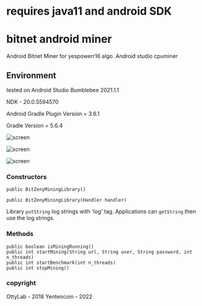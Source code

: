 
# requires java11 and android SDK


# bitnet android miner

Android Bitnet Miner for yespowerr16 algo. Android studio cpuminer


## Environment

tested on Android Studio Bumblebee 2021.1.1

NDK - 20.0.5594570

Android Gradle Plugin Version = 3.6.1

Gradle Version = 5.6.4


![screen](img/ytn_and_miner_screen.jpg)

![screen](img/01.png)

![screen](img/02.png)


### Constructors


```
public BitZenyMiningLibrary()
```
```
public BitZenyMiningLibrary(Handler handler)
```

Library `putString` log strings with 'log' tag. Applications can `getString` then use the log strings.


### Methods

```
public boolean isMiningRunning()
public int startMining(String url, String user, String password, int n_threads)
public int startBenchmark(int n_threads)
public int stopMining()
```

### copyright
OttyLab - 2018
Yentencoin - 2022
